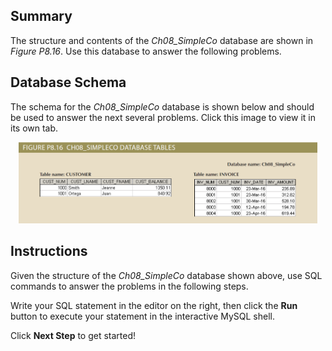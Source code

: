 ## Summary
The structure and contents of the *Ch08_SimpleCo* database are shown in *Figure P8.16*. Use this database to answer the following problems.

## Database Schema
The schema for the *Ch08_SimpleCo* database is shown below and should be used to answer the next several problems. Click this image to view it in its own tab.

<p align='center'>
<img src='../assets/Figure-P8.16.png' width='95%' alt='Database Flowchart' />
</p>

## Instructions
Given the structure of the *Ch08_SimpleCo* database shown above, use SQL commands to answer the problems in the following steps.

Write your SQL statement in the editor on the right, then click the **Run** button to execute your statement in the interactive MySQL shell.

Click **Next Step** to get started!
